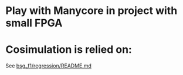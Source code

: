 # Play with Manycore in project with small FPGA 

# Cosimulation is relied on:
See [bsg_f1/regression/README.md](https://github.com/bespoke-silicon-group/bsg_f1/tree/master/regression)